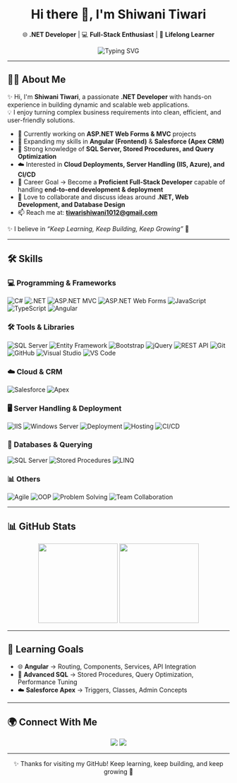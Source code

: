 <h1 align="center">Hi there 👋, I'm Shiwani Tiwari</h1>

<p align="center">
  🌐 <b>.NET Developer</b> | 💻 <b>Full-Stack Enthusiast</b> | 🚀 <b>Lifelong Learner</b>
</p>

<p align="center">
  <img src="https://readme-typing-svg.herokuapp.com?font=Fira+Code&size=22&pause=1000&color=F76D57&width=500&lines=Welcome+to+my+GitHub+Profile!;Building+Scalable+.NET+Applications;Exploring+Angular+%26+Salesforce+%F0%9F%94%A5;Passionate+About+Learning+%26+Innovation" alt="Typing SVG" />
</p>

---

## 💁‍♀️ About Me  

✨ Hi, I'm **Shiwani Tiwari**, a passionate **.NET Developer** with hands-on experience in building dynamic and scalable web applications.  
💡 I enjoy turning complex business requirements into clean, efficient, and user-friendly solutions.  

- 🔭 Currently working on **ASP.NET Web Forms & MVC** projects  
- 🌱 Expanding my skills in **Angular (Frontend)** & **Salesforce (Apex CRM)**  
- 🧠 Strong knowledge of **SQL Server, Stored Procedures, and Query Optimization**  
- ☁️ Interested in **Cloud Deployments, Server Handling (IIS, Azure), and CI/CD**  
- 🎯 Career Goal → Become a **Proficient Full-Stack Developer** capable of handling **end-to-end development & deployment**  
- 💬 Love to collaborate and discuss ideas around **.NET, Web Development, and Database Design**  
- 📫 Reach me at: **tiwarishiwani1012@gmail.com**  

✨ I believe in *“Keep Learning, Keep Building, Keep Growing”* 🚀  


---

## 🛠️ Skills  

### 💻 Programming & Frameworks  
![C#](https://img.shields.io/badge/C%23-%23239120.svg?style=flat&logo=c-sharp&logoColor=white)
![.NET](https://img.shields.io/badge/.NET-512BD4?style=flat&logo=dotnet&logoColor=white)
![ASP.NET MVC](https://img.shields.io/badge/ASP.NET%20MVC-5C2D91?style=flat&logo=.net&logoColor=white)
![ASP.NET Web Forms](https://img.shields.io/badge/ASP.NET%20Web%20Forms-68217A?style=flat&logo=dotnet&logoColor=white)
![JavaScript](https://img.shields.io/badge/JavaScript-F7DF1E?style=flat&logo=javascript&logoColor=black)
![TypeScript](https://img.shields.io/badge/TypeScript-3178C6?style=flat&logo=typescript&logoColor=white)
![Angular](https://img.shields.io/badge/Angular-DD0031?style=flat&logo=angular&logoColor=white)

### 🛠 Tools & Libraries  
![SQL Server](https://img.shields.io/badge/SQL%20Server-CC2927?style=flat&logo=microsoft-sql-server&logoColor=white)
![Entity Framework](https://img.shields.io/badge/Entity%20Framework-512BD4?style=flat&logo=dotnet&logoColor=white)
![Bootstrap](https://img.shields.io/badge/Bootstrap-563D7C?style=flat&logo=bootstrap&logoColor=white)
![jQuery](https://img.shields.io/badge/jQuery-0769AD?style=flat&logo=jquery&logoColor=white)
![REST API](https://img.shields.io/badge/REST%20API-005571?style=flat&logo=api&logoColor=white)
![Git](https://img.shields.io/badge/Git-F05032?style=flat&logo=git&logoColor=white)
![GitHub](https://img.shields.io/badge/GitHub-181717?style=flat&logo=github&logoColor=white)
![Visual Studio](https://img.shields.io/badge/Visual%20Studio-5C2D91?style=flat&logo=visual-studio&logoColor=white)
![VS Code](https://img.shields.io/badge/VS%20Code-007ACC?style=flat&logo=visual-studio-code&logoColor=white)

### ☁️ Cloud & CRM  
![Salesforce](https://img.shields.io/badge/Salesforce-00A1E0?style=flat&logo=salesforce&logoColor=white)
![Apex](https://img.shields.io/badge/Apex-0070D2?style=flat&logo=salesforce&logoColor=white)

### 🖥️ Server Handling & Deployment  
![IIS](https://img.shields.io/badge/IIS-0078D7?style=flat&logo=windows&logoColor=white)
![Windows Server](https://img.shields.io/badge/Windows%20Server-0078D7?style=flat&logo=windows&logoColor=white)
![Deployment](https://img.shields.io/badge/Application%20Deployment-4CAF50?style=flat&logo=azure-pipelines&logoColor=white)
![Hosting](https://img.shields.io/badge/Web%20Hosting-FF9800?style=flat&logo=google-cloud&logoColor=white)
![CI/CD](https://img.shields.io/badge/CI/CD-000000?style=flat&logo=githubactions&logoColor=white)


### 🧠 Databases & Querying  
![SQL Server](https://img.shields.io/badge/Microsoft%20SQL%20Server-CC2927?style=flat&logo=microsoft-sql-server&logoColor=white)
![Stored Procedures](https://img.shields.io/badge/Stored%20Procedures-4B0082?style=flat&logo=database&logoColor=white)
![LINQ](https://img.shields.io/badge/LINQ-68217A?style=flat&logo=dotnet&logoColor=white)

### 📊 Others  
![Agile](https://img.shields.io/badge/Agile%20Methodology-2496ED?style=flat&logo=scrumalliance&logoColor=white)
![OOP](https://img.shields.io/badge/OOP%20Concepts-007396?style=flat&logo=java&logoColor=white)
![Problem Solving](https://img.shields.io/badge/Problem%20Solving-FF6F00?style=flat&logo=codeforces&logoColor=white)
![Team Collaboration](https://img.shields.io/badge/Team%20Player-00C853?style=flat&logo=google&logoColor=white)

---

## 📊 GitHub Stats  

<p align="center">
  <img src="https://github-readme-stats.vercel.app/api?username=tiwarishiwani1012&show_icons=true&theme=radical" height="180">
  <img src="https://github-readme-streak-stats.herokuapp.com/?user=tiwarishiwani1012&theme=radical" height="180"/>
</p>

---

## 🎯 Learning Goals  

- 🌐 **Angular** → Routing, Components, Services, API Integration  
- 🧠 **Advanced SQL** → Stored Procedures, Query Optimization, Performance Tuning  
- ☁️ **Salesforce Apex** → Triggers, Classes, Admin Concepts  

---

## 🌍 Connect With Me  

<p align="center">
  <a href="mailto:tiwarishiwani1012@gmail.com"><img src="https://img.shields.io/badge/Gmail-D14836?style=flat&logo=gmail&logoColor=white"/></a>
  <a href="https://www.linkedin.com/in/tiwarishiwani1012/" target="_blank"><img src="https://img.shields.io/badge/LinkedIn-0077B5?style=flat&logo=linkedin&logoColor=white"/></a>
</p>

---

<p align="center">✨ Thanks for visiting my GitHub! Keep learning, keep building, and keep growing 🚀</p>
